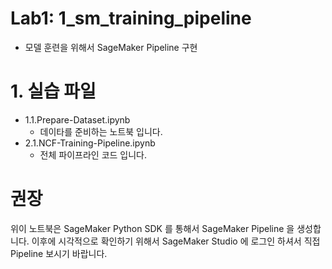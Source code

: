 # Lab1: 1_sm_training_pipeline
- 모델 훈련을 위해서 SageMaker Pipeline 구현

# 1. 실습 파일 

- 1.1.Prepare-Dataset.ipynb
    - 데이타를 준비하는 노트북 입니다.
- 2.1.NCF-Training-Pipeline.ipynb
    - 전체 파이프라인 코드 입니다.
    
# 권장
위이 노트북은 SageMaker Python SDK 를 통해서 SageMaker Pipeline 을 생성합니다. 이후에 시각적으로 확인하기 위해서 SageMaker Studio 에 로그인 하셔서 직접 Pipeline 보시기 바랍니다.

